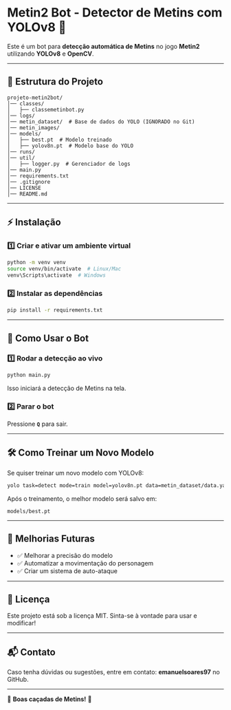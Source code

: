 # Metin2 Bot - Detector de Metins com YOLOv8 🚀

Este é um bot para **detecção automática de Metins** no jogo **Metin2** utilizando **YOLOv8** e **OpenCV**.

---

## 📌 Estrutura do Projeto

```
projeto-metin2bot/
│── classes/
│   ├── classemetinbot.py
│── logs/
│── metin_dataset/  # Base de dados do YOLO (IGNORADO no Git)
│── metin_images/
│── models/
│   ├── best.pt  # Modelo treinado
│   ├── yolov8n.pt  # Modelo base do YOLO
│── runs/
│── util/
│   ├── logger.py  # Gerenciador de logs
│── main.py 
│── requirements.txt
│── .gitignore
│── LICENSE
│── README.md

```

---

## ⚡ Instalação

### **1️⃣ Criar e ativar um ambiente virtual**
```sh
python -m venv venv
source venv/bin/activate  # Linux/Mac
venv\Scripts\activate  # Windows
```

### **2️⃣ Instalar as dependências**
```sh
pip install -r requirements.txt
```

---

## 🎯 Como Usar o Bot

### **1️⃣ Rodar a detecção ao vivo**
```sh
python main.py
```

Isso iniciará a detecção de Metins na tela.

### **2️⃣ Parar o bot**
Pressione **`Q`** para sair.

---

## 🛠️ Como Treinar um Novo Modelo
Se quiser treinar um novo modelo com YOLOv8:

```sh
yolo task=detect mode=train model=yolov8n.pt data=metin_dataset/data.yaml epochs=100 imgsz=800
```

Após o treinamento, o melhor modelo será salvo em:
```
models/best.pt
```

---

## 📌 Melhorias Futuras
- ✅ Melhorar a precisão do modelo
- ✅ Automatizar a movimentação do personagem
- ✅ Criar um sistema de auto-ataque

---

## 📜 Licença
Este projeto está sob a licença MIT. Sinta-se à vontade para usar e modificar!

---

## 📬 Contato
Caso tenha dúvidas ou sugestões, entre em contato: **emanuelsoares97** no GitHub.

---

🚀 **Boas caçadas de Metins!** 🎯

